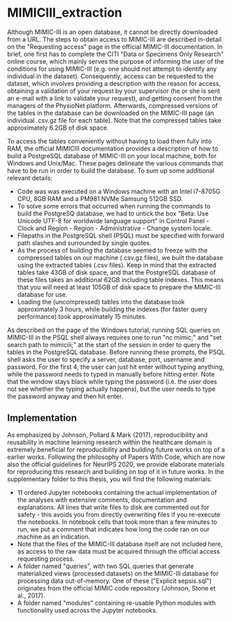 # MIMICIII_extraction

Although MIMIC-III is an open database, it cannot be directly downloaded from a URL. The
steps to obtain access to MIMIC-III are described in-detail on the "Requesting access" page in
the official MIMIC-III documentation. In brief, one first has to complete the CITI "Data or
Specimens Only Research" online course, which mainly serves the purpose of informing the user
of the conditions for using MIMIC-III (e.g. one should not attempt to identify any individual in
the dataset). Consequently, access can be requested to the dataset, which involves providing a
description with the reason for access, obtaining a validation of your request by your supervisor
(he or she is sent an e-mail with a link to validate your request), and getting consent from the
managers of the PhysioNet platform. Afterwards, compressed versions of the tables in the database
can be downloaded on the MIMIC-III page (an individual .csv.gz file for each table). Note that
the compressed tables take approximately 6.2GB of disk space.

To access the tables conveniently without having to load them fully into RAM, the official MIMICIII
documentation provides a description of how to build a PostgreSQL database of MIMIC-III
on your local machine, both for Windows and Unix/Mac. These pages delineate the various
commands that have to be run in order to build the database. To sum up some additional
relevant details:

* Code was was executed on a Windows machine with an Intel i7-8705G CPU, 8GB RAM
and a PM981 NVMe Samsung 512GB SSD.
* To solve some errors that occurred when running the commands to build the PostgreSQ
database, we had to untick the box "Beta: Use Unicode UTF-8 for worldwide language
support" in Control Panel - Clock and Region - Region - Administrative - Change system
locale.
* Filepaths in the PostgreSQL shell (PSQL) must be specified with forward path slashes and
surrounded by single quotes.
* As the process of building the database seemed to freeze with the compressed tables on our
machine (.csv.gz files), we built the database using the extracted tables (.csv files). Keep in
mind that the extracted tables take 43GB of disk space, and that the PostgreSQL database
of these files takes an additional 62GB including table indexes. This means that you will
need at least 105GB of disk space to prepare the MIMIC-III database for use.
* Loading the (uncompressed) tables into the database took approximately
3 hours, while building the indexes (for faster query performance) took approximately 15
minutes.

As described on the page of the Windows tutorial, running SQL queries on MIMIC-III in the PSQL
shell always requires one to run "nc mimic;" and "set search path to mimiciii;" at the start of the
session in order to query the tables in the PostgreSQL database. Before running these prompts,
the PSQL shell asks the user to specify a server, database, port, username and password. For the
first 4, the user can just hit enter without typing anything, while the password needs to typed
in manually before hitting enter. Note that the window stays black while typing the password
(i.e. the user does not see whether the typing actually happens), but the user needs to type the
password anyway and then hit enter.


## Implementation

As emphasized by Johnson, Pollard & Mark (2017), reproducibility and reusability in machine
learning research within the healthcare domain is extremely beneficial for reproducibility and
building future works on top of a earlier works. Following the philosophy of Papers With Code,
which are now also the official guidelines for NeurIPS 2020, we provide elaborate materials for
reproducing this research and building on top of it in future works. In the supplementary folder
to this thesis, you will find the following materials:

* 11 ordered Jupyter notebooks containing the actual implementation of the analyses with
extensive comments, documentation and explanations. All lines that write files to disk are
commented out for safety - this avoids you from directly overwriting files if you re-execute the
notebooks. In notebook cells that took more than a few minutes to run, we put a comment
that indicates how long the code ran on our machine as an indication.
* Note that the files of the MIMIC-III database itself are not included here,
as access to the raw data must be acquired through the official access requesting process.
* A folder named "queries", with two SQL queries that generate materialized views (processed
datasets) on the MIMIC-III database for processing data out-of-memory. One of these
("Explicit sepsis.sql") originates from the official MIMIC code repository (Johnson, Stone
et al., 2017).
* A folder named "modules" containing re-usable Python modules with functionality
used across the Jupyter notebooks.
